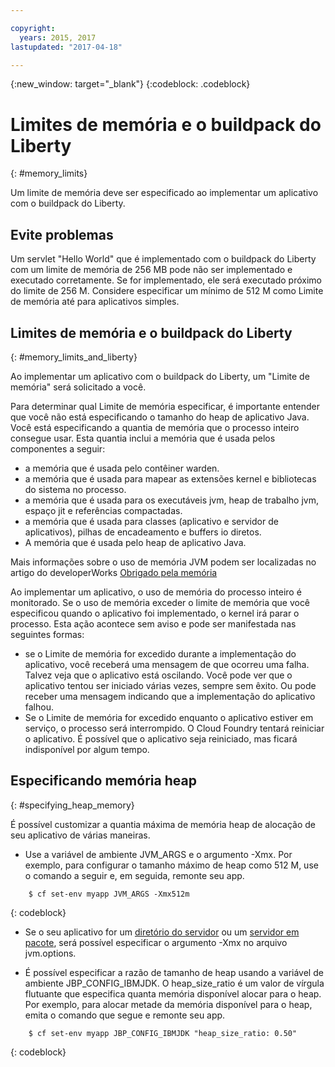 ```yaml
---

copyright:
  years: 2015, 2017
lastupdated: "2017-04-18"

---
```


{:new_window: target="_blank"}
{:codeblock: .codeblock}

# Limites de memória e o buildpack do Liberty
{: #memory_limits}

Um limite de memória deve ser especificado ao implementar um aplicativo com o buildpack do Liberty.

## Evite problemas

Um servlet "Hello World" que é implementado com o buildpack do Liberty com um
limite de memória de 256 MB pode não ser implementado e executado corretamente. Se
for implementado, ele será executado próximo do limite de 256 M. Considere especificar um mínimo de 512 M como
Limite de memória até para aplicativos simples.

## Limites de memória e o buildpack do Liberty
{: #memory_limits_and_liberty}


Ao implementar um aplicativo com o
buildpack do Liberty, um "Limite de memória" será solicitado a você.

Para determinar qual Limite de memória especificar,
é importante entender que você não está especificando o tamanho do heap de aplicativo Java. Você
está especificando a quantia de memória que o processo inteiro consegue usar. Esta quantia inclui a memória
que é usada pelos componentes a seguir:

* a memória que é usada pelo contêiner warden.
* a memória que é usada para mapear as extensões kernel e bibliotecas do sistema no processo.
* a memória que é usada para os executáveis jvm, heap de trabalho jvm, espaço jit e referências compactadas.
* a memória que é usada para classes (aplicativo e servidor de aplicativos), pilhas de encadeamento e buffers io diretos.
* A memória que é usada pelo heap de aplicativo Java.

Mais informações sobre o uso de memória JVM podem ser localizadas no artigo do developerWorks [Obrigado pela memória](http://www.ibm.com/developerworks/library/j-nativememory-linux/)

Ao implementar
um aplicativo, o uso de memória do processo inteiro é monitorado. Se o uso de memória exceder o limite de memória
que você especificou quando o aplicativo foi implementado, o kernel irá parar o processo. Esta ação acontece sem aviso e pode ser manifestada nas seguintes formas:

* se o Limite de memória for excedido durante a implementação do aplicativo, você receberá uma mensagem de que ocorreu uma falha. Talvez
veja que o aplicativo está oscilando. Você pode ver que o aplicativo tentou ser iniciado várias vezes, sempre sem êxito. Ou
pode receber uma mensagem indicando que a implementação do aplicativo falhou.
* Se o Limite de memória for excedido enquanto o aplicativo estiver em serviço, o processo será interrompido. O
Cloud Foundry tentará reiniciar o aplicativo. É possível que o aplicativo seja reiniciado, mas ficará indisponível por algum tempo.

## Especificando memória heap
{: #specifying_heap_memory}

É possível customizar a quantia máxima de memória heap de alocação de seu aplicativo de várias maneiras.

*  Use a variável de ambiente JVM_ARGS e o argumento -Xmx. Por exemplo, para configurar o tamanho máximo de heap como 512 M,
use o comando a seguir e, em seguida, remonte seu app.

```
    $ cf set-env myapp JVM_ARGS -Xmx512m
```
{: codeblock}

* Se o seu aplicativo for um [diretório do servidor](optionsForPushing.html#server_directory) ou um [servidor em pacote](optionsForPushing.html#packaged_server),
será possível especificar o argumento -Xmx no arquivo jvm.options.

* É possível especificar a razão de tamanho de heap usando a variável de ambiente JBP_CONFIG_IBMJDK. O heap_size_ratio é um
valor de vírgula flutuante que especifica quanta memória disponível alocar para o heap. Por exemplo, para
alocar metade da memória disponível para o heap, emita o comando que segue e remonte seu app.

```
    $ cf set-env myapp JBP_CONFIG_IBMJDK "heap_size_ratio: 0.50"
```
{: codeblock}
